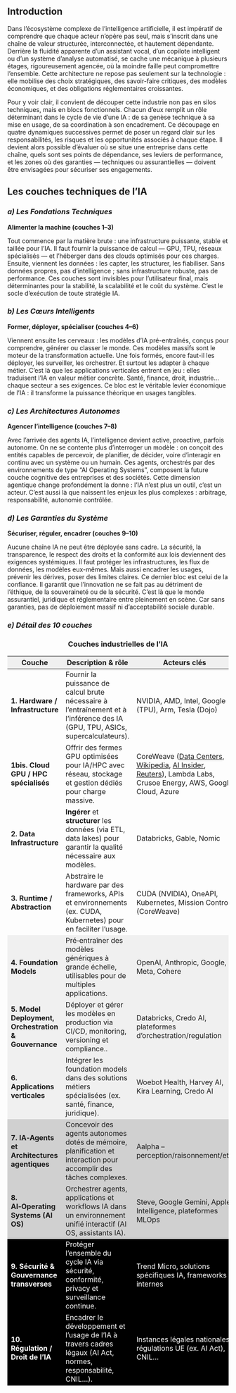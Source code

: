 ## **Introduction**

Dans l’écosystème complexe de l’intelligence artificielle, il est impératif de comprendre que chaque acteur n’opère pas seul, mais s’inscrit dans une chaîne de valeur structurée, interconnectée, et hautement dépendante. Derrière la fluidité apparente d’un assistant vocal, d’un copilote intelligent ou d’un système d’analyse automatisé, se cache une mécanique à plusieurs étages, rigoureusement agencée, où la moindre faille peut compromettre l’ensemble. Cette architecture ne repose pas seulement sur la technologie : elle mobilise des choix stratégiques, des savoir-faire critiques, des modèles économiques, et des obligations réglementaires croissantes.

Pour y voir clair, il convient de découper cette industrie non pas en silos techniques, mais en blocs fonctionnels. Chacun d’eux remplit un rôle déterminant dans le cycle de vie d’une IA : de sa genèse technique à sa mise en usage, de sa coordination à son encadrement. Ce découpage en quatre dynamiques successives permet de poser un regard clair sur les responsabilités, les risques et les opportunités associés à chaque étape. Il devient alors possible d’évaluer où se situe une entreprise dans cette chaîne, quels sont ses points de dépendance, ses leviers de performance, et les zones où des garanties — techniques ou assurantielles — doivent être envisagées pour sécuriser ses engagements.

## **Les couches techniques de l’IA**

### ***a) Les Fondations Techniques***

**Alimenter la machine (couches 1–3)**

Tout commence par la matière brute : une infrastructure puissante, stable et taillée pour l’IA. Il faut fournir la puissance de calcul — GPU, TPU, réseaux spécialisés — et l’héberger dans des clouds optimisés pour ces charges. Ensuite, viennent les données : les capter, les structurer, les fiabiliser. Sans données propres, pas d’intelligence ; sans infrastructure robuste, pas de performance. Ces couches sont invisibles pour l’utilisateur final, mais déterminantes pour la stabilité, la scalabilité et le coût du système. C’est le socle d’exécution de toute stratégie IA.

### ***b) Les Cœurs Intelligents***

**Former, déployer, spécialiser (couches 4–6)**

Viennent ensuite les cerveaux : les modèles d’IA pré-entraînés, conçus pour comprendre, générer ou classer le monde. Ces modèles massifs sont le moteur de la transformation actuelle. Une fois formés, encore faut-il les déployer, les surveiller, les orchestrer. Et surtout les adapter à chaque métier. C’est là que les applications verticales entrent en jeu : elles traduisent l’IA en valeur métier concrète. Santé, finance, droit, industrie… chaque secteur a ses exigences. Ce bloc est le véritable levier économique de l’IA : il transforme la puissance théorique en usages tangibles.

### ***c) Les Architectures Autonomes***

**Agencer l’intelligence (couches 7–8)**

Avec l’arrivée des agents IA, l’intelligence devient active, proactive, parfois autonome. On ne se contente plus d’interroger un modèle : on conçoit des entités capables de percevoir, de planifier, de décider, voire d’interagir en continu avec un système ou un humain. Ces agents, orchestrés par des environnements de type “AI Operating Systems”, composent la future couche cognitive des entreprises et des sociétés. Cette dimension agentique change profondément la donne : l’IA n’est plus un outil, c’est un acteur. C’est aussi là que naissent les enjeux les plus complexes : arbitrage, responsabilité, autonomie contrôlée.

### ***d) Les Garanties du Système***

**Sécuriser, réguler, encadrer (couches 9–10)**

Aucune chaîne IA ne peut être déployée sans cadre. La sécurité, la transparence, le respect des droits et la conformité aux lois deviennent des exigences systémiques. Il faut protéger les infrastructures, les flux de données, les modèles eux-mêmes. Mais aussi encadrer les usages, prévenir les dérives, poser des limites claires. Ce dernier bloc est celui de la confiance. Il garantit que l’innovation ne se fait pas au détriment de l’éthique, de la souveraineté ou de la sécurité. C’est là que le monde assurantiel, juridique et réglementaire entre pleinement en scène. Car sans garanties, pas de déploiement massif ni d’acceptabilité sociale durable.

### ***e) Détail des 10 couches***

<div style="text-align: center;">
<h3>Couches industrielles de l’IA</h3>
</div>

<table>
  <thead style="background-color: #f0f0f0;">
    <tr>
      <th>Couche</th>
      <th>Description & rôle</th>
      <th>Acteurs clés</th>
    </tr>
  </thead>
  <tbody>
    <tr>
      <td><strong>1. Hardware / Infrastructure</strong></td>
      <td>Fournir la puissance de calcul brute nécessaire à l’entraînement et à l’inférence des IA (GPU, TPU, ASICs, supercalculateurs).</td>
      <td>NVIDIA, AMD, Intel, Google (TPU), Arm, Tesla (Dojo)</td>
    </tr>
    <tr>
      <td><strong>1bis. Cloud GPU / HPC spécialisés</strong></td>
      <td>Offrir des fermes GPU optimisées pour IA/HPC avec réseau, stockage et gestion dédiés pour charge massive.</td>
      <td>CoreWeave (<a href="https://www.datacenters.com/news/coreweave-s-strategic-role-in-google-and-openai-s-cloud-collaboration?utm_source=chatgpt.com">Data Centers</a>, <a href="https://en.wikipedia.org/wiki/CoreWeave?utm_source=chatgpt.com">Wikipedia</a>, <a href="https://theaiinsider.tech/2025/04/30/mapping-the-full-ai-stack-a-new-blueprint-for-navigating-the-artificial-intelligence-industry/?utm_source=chatgpt.com">AI Insider</a>, <a href="https://www.reuters.com/business/coreweave-commits-6-billion-ai-data-center-pennsylvania-2025-07-15/?utm_source=chatgpt.com">Reuters</a>), Lambda Labs, Crusoe Energy, AWS, Google Cloud, Azure</td>
    </tr>
    <tr>
      <td><strong>2. Data Infrastructure</strong></td>
      <td><strong>Ingérer</strong> et <strong>structurer</strong> les données (via ETL, data lakes) pour garantir la qualité nécessaire aux modèles.</td>
      <td>Databricks, Gable, Nomic</td>
    </tr>
    <tr>
      <td><strong>3. Runtime / Abstraction</strong></td>
      <td>Abstraire le hardware par des frameworks, APIs et environnements (ex. CUDA, Kubernetes) pour en faciliter l’usage.</td>
      <td>CUDA (NVIDIA), OneAPI, Kubernetes, Mission Control (CoreWeave)</td>
    </tr>
    <tr style="background-color: #f0f0f0;">
      <td><strong>4. Foundation Models</strong></td>
      <td>Pré‑entraîner des modèles génériques à grande échelle, utilisables pour de multiples applications.</td>
      <td>OpenAI, Anthropic, Google, Meta, Cohere</td>
    </tr>
    <tr style="background-color: #f0f0f0;">
      <td><strong>5. Model Deployment, Orchestration & Gouvernance</strong></td>
      <td>Déployer et gérer les modèles en production via CI/CD, monitoring, versioning et compliance..</td>
      <td>Databricks, Credo AI, plateformes d’orchestration/regulation</td>
    </tr>
    <tr style="background-color: #f0f0f0;">
      <td><strong>6. Applications verticales</strong></td>
      <td>Intégrer les foundation models dans des solutions métiers spécialisées (ex. santé, finance, juridique).</td>
      <td>Woebot Health, Harvey AI, Kira Learning, Credo AI</td>
    </tr>
    <tr style="background-color: #d0d0d0;">
      <td><strong>7. IA‑Agents et Architectures agentiques</strong></td>
      <td>Concevoir des agents autonomes dotés de mémoire, planification et interaction pour accomplir des tâches complexes.</td>
      <td>Aalpha – perception/raisonnement/etc</td>
    </tr>
    <tr style="background-color: #d0d0d0;">
      <td><strong>8. AI‑Operating Systems (AI OS)</strong></td>
      <td>Orchestrer agents, applications et workflows IA dans un environnement unifié interactif (AI OS, assistants IA).</td>
      <td>Steve, Google Gemini, Apple Intelligence, plateformes MLOps</td>
    </tr>
    <tr style="background-color: #000000; color: white;">
      <td><strong>9. Sécurité & Gouvernance transverses</strong></td>
      <td>Protéger l’ensemble du cycle IA via sécurité, conformité, privacy et surveillance continue.</td>
      <td>Trend Micro, solutions spécifiques IA, frameworks internes</td>
    </tr>
    <tr style="background-color: #000000; color: white;">
      <td><strong>10. Régulation / Droit de l’IA</strong></td>
      <td>Encadrer le développement et l’usage de l’IA à travers cadres légaux (AI Act, normes, responsabilité, CNIL…).</td>
      <td>Instances légales nationales, régulations UE (ex. AI Act), CNIL…</td>
    </tr>
  </tbody>
</table>


